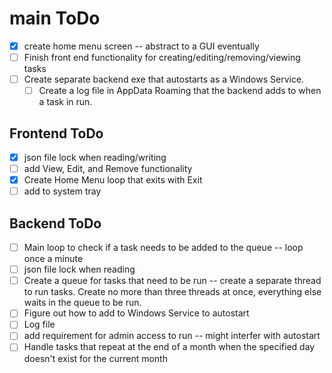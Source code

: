 # main ToDo
- [X] create home menu screen -- abstract to a GUI eventually
- [ ] Finish front end functionality for creating/editing/removing/viewing tasks
- [ ] Create separate backend exe that autostarts as a Windows Service.
    - [ ] Create a log file in AppData Roaming that the backend adds to when a task in run.

## Frontend ToDo
- [X] json file lock when reading/writing
- [ ] add View, Edit, and Remove functionality
- [X] Create Home Menu loop that exits with Exit
- [ ] add to system tray

## Backend ToDo
- [ ] Main loop to check if a task needs to be added to the queue -- loop once a minute
- [ ] json file lock when reading
- [ ] Create a queue for tasks that need to be run -- create a separate thread to run tasks. Create no more than three threads at once, everything else waits in the queue to be run.
- [ ] Figure out how to add to Windows Service to autostart
- [ ] Log file
- [ ] add requirement for admin access to run -- might interfer with autostart
- [ ] Handle tasks that repeat at the end of a month when the specified day doesn't exist for the current month